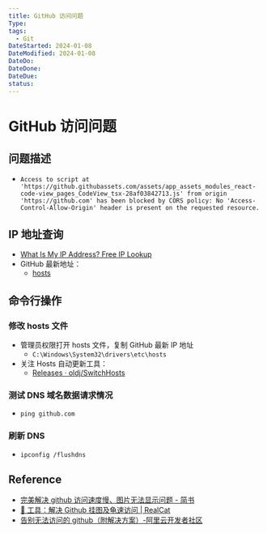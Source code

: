```yaml
---
title: GitHub 访问问题
Type:
tags:
  - Git
DateStarted: 2024-01-08
DateModified: 2024-01-08
DateDo:
DateDone:
DateDue:
status:
---
```


# GitHub 访问问题

## 问题描述

- `Access to script at 'https://github.githubassets.com/assets/app_assets_modules_react-code-view_pages_CodeView_tsx-28af03842713.js' from origin 'https://github.com' has been blocked by CORS policy: No 'Access-Control-Allow-Origin' header is present on the requested resource.`

## IP 地址查询

- [What Is My IP Address? Free IP Lookup](https://www.ipaddress.com/)
- GitHub 最新地址：
  - [hosts](https://raw.githubusercontent.com/521xueweihan/GitHub520/master/hosts)

## 命令行操作

### 修改 hosts 文件

- 管理员权限打开 hosts 文件，复制 GitHub 最新 IP 地址
  - `C:\Windows\System32\drivers\etc\hosts`
- 关注 Hosts 自动更新工具：
  - [Releases · oldj/SwitchHosts](https://github.com/oldj/SwitchHosts/releases)

### 测试 DNS 域名数据请求情况

- `ping github.com`

### 刷新 DNS

- `ipconfig /flushdns`

## Reference

- [完美解决 github 访问速度慢、图片无法显示问题 - 简书](https://www.jianshu.com/p/58c4a3edb668)
- [🔨 工具：解决 Github 挂图及龟速访问 | RealCat](https://vincentqin.tech/posts/manage-pc-hosts/#%E8%87%AA%E5%8A%A8%E6%96%B9%E5%BC%8F)
- [告别无法访问的 github（附解决方案）-阿里云开发者社区](https://developer.aliyun.com/article/813040)
